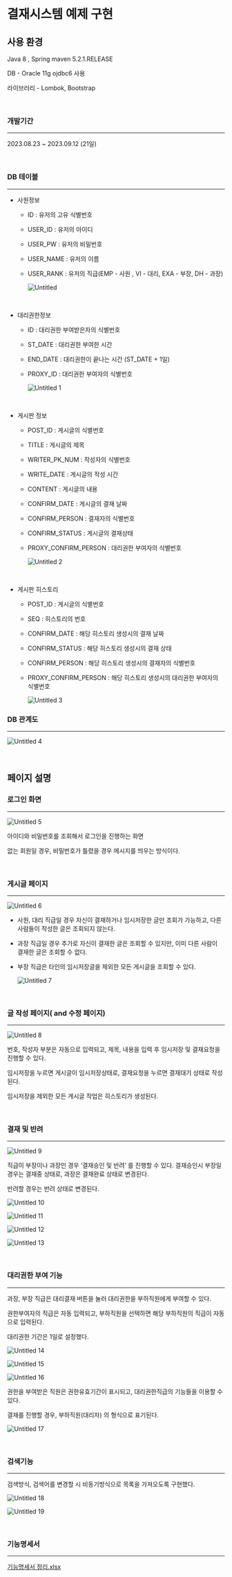 # 결재시스템 예제 구현

## 사용 환경


Java 8 , Spring maven 5.2.1.RELEASE

DB - Oracle 11g ojdbc6 사용

라이브러리 - Lombok, Bootstrap

<br>

### 개발기간

---

2023.08.23 ~ 2023.09.12 (21일)

<br>

### DB 테이블

---

- 사원정보
    - ID : 유저의 고유 식별번호
    - USER_ID : 유저의 아이디
    - USER_PW : 유저의 비밀번호
    - USER_NAME : 유저의 이름
    - USER_RANK : 유저의 직급(EMP - 사원 , VI - 대리, EXA - 부장, DH - 과장)
        
        ![Untitled](https://github.com/NeewLife/Profile/assets/107593357/fcbfe29a-0023-439b-a951-6372d3e1fddc)

        
<br>

- 대리권한정보
    - ID : 대리권한 부여받은자의 식별번호
    - ST_DATE : 대리권한 부여한 시간
    - END_DATE : 대리권한이 끝나는 시간 (ST_DATE + 1일)
    - PROXY_ID : 대리권한 부여자의 식별번호
        
        ![Untitled 1](https://github.com/NeewLife/Profile/assets/107593357/9f8e47da-be13-487b-91f8-cda5625083a0)
        

<br>

- 게시판 정보
    - POST_ID : 게시글의 식별번호
    - TITLE : 게시글의 제목
    - WRITER_PK_NUM : 작성자의 식별번호
    - WRITE_DATE : 게시글의 작성 시간
    - CONTENT : 게시글의 내용
    - CONFIRM_DATE : 게시글의 결재 날짜
    - CONFIRM_PERSON : 결재자의 식별번호
    - CONFIRM_STATUS : 게시글의 결재상태
    - PROXY_CONFIRM_PERSON : 대리권한 부여자의 식별번호
        
        ![Untitled 2](https://github.com/NeewLife/Profile/assets/107593357/e3ed2509-3f96-4e89-b7ff-cf28ab790bd4)

        
<br>

- 게시판 히스토리
    - POST_ID : 게시글의 식별번호
    - SEQ : 히스토리의 번호
    - CONFIRM_DATE : 해당 히스토리 생성시의 결재 날짜
    - CONFIRM_STATUS : 해당 히스토리 생성시의 결재 상태
    - CONFIRM_PERSON : 해당 히스토리 생성시의 결재자의 식별번호
    - PROXY_CONFIRM_PERSON : 해당 히스토리 생성시의 대리권한 부여자의 식별번호
        
        ![Untitled 3](https://github.com/NeewLife/Profile/assets/107593357/d743bdd8-42ae-40a3-af77-c6374bac3e8c)
        

### DB 관계도

---

![Untitled 4](https://github.com/NeewLife/Profile/assets/107593357/78950aa4-a922-4cc0-9dac-e99ffa1a5657)

<br>

## 페이지 설명

### 로그인 화면

---

![Untitled 5](https://github.com/NeewLife/Profile/assets/107593357/80917423-c1a6-4384-babe-c91f05145fa0)

아이디와 비밀번호를 조회해서 로그인을 진행하는 화면

없는 회원일 경우, 비밀번호가 틀렸을 경우 메시지를 띄우는 방식이다.

<br>

### 게시글 페이지

---

![Untitled 6](https://github.com/NeewLife/Profile/assets/107593357/896da266-e639-4cc8-b106-8f12b52d871e)

- 사원, 대리 직급일 경우 자신이 결재하거나 임시저장한 글만 조회가 가능하고, 다른 사람들이 작성한 글은 조회되지 않는다.
- 과장 직급일 경우 추가로 자신이 결재한 글은 조회할 수 있지만, 이미 다른 사람이 결재한 글은 조회할 수 없다.
- 부장 직급은 타인의 임시저장글을 제외한 모든 게시글을 조회할 수 있다.
    
    ![Untitled 7](https://github.com/NeewLife/Profile/assets/107593357/c3547a51-681f-4b4d-a711-b19d1ba7eb5d)

    
<br>

### 글 작성 페이지( and 수정 페이지)

---

![Untitled 8](https://github.com/NeewLife/Profile/assets/107593357/b977ebd5-5938-4ff6-bd2d-9a07714eb028)

번호, 작성자 부분은 자동으로 입력되고, 제목, 내용을 입력 후 임시저장 및 결재요청을 진행할 수 있다.

임시저장을 누르면 게시글이 임시저장상태로, 결재요청을 누르면 결재대기 상태로 작성된다.

임시저장을 제외한 모든 게시글 작업은 히스토리가 생성된다.

<br>

### 결재 및 반려

---

![Untitled 9](https://github.com/NeewLife/Profile/assets/107593357/c35f3942-a728-47a2-9344-e55e52180713)

직급이 부장이나 과장인 경우 ‘결재승인 및 반려’ 를 진행할 수 있다. 결재승인시 부장일 경우는 결재중 상태로, 과장은 결재완료 상태로 변경된다.

반려할 경우는 반려 상태로 변경된다.

![Untitled 10](https://github.com/NeewLife/Profile/assets/107593357/0032badc-29f2-4de5-a56c-12b66ccd5fe3)

![Untitled 11](https://github.com/NeewLife/Profile/assets/107593357/597b3011-82c5-4340-9881-06797d4baed2)

![Untitled 12](https://github.com/NeewLife/Profile/assets/107593357/6a891a19-f1ae-4929-86e2-a2c54f4e1968)

![Untitled 13](https://github.com/NeewLife/Profile/assets/107593357/e1f44606-2f7d-498c-a567-62097f660304)

<br>

### 대리권한 부여 기능

---

과장, 부장 직급은 대리결재 버튼을 눌러 대리권한을 부하직원에게 부여할 수 있다.

권한부여자의 직급은 자동 입력되고, 부하직원을 선택하면 해당 부하직원의 직급이 자동으로 입력된다.

대리권한 기간은 1일로 설정했다.

![Untitled 14](https://github.com/NeewLife/Profile/assets/107593357/cfd5a81b-81a4-42b9-b32e-91d78a1c3957)

![Untitled 15](https://github.com/NeewLife/Profile/assets/107593357/ec93d33c-6eaf-4d07-8be2-7d1611aa4a45)

![Untitled 16](https://github.com/NeewLife/Profile/assets/107593357/a0f06b91-6b01-4123-9b3b-534a426594e9)

권한을 부여받은 직원은 권한유효기간이 표시되고, 대리권한직급의 기능들을 이용할 수 있다.

결재를 진행할 경우, 부하직원(대리자) 의 형식으로 표기된다.

![Untitled 17](https://github.com/NeewLife/Profile/assets/107593357/eb4ed2f8-b974-4c5c-9d84-2c469068bb87)

<br>

### 검색기능

---

검색방식, 검색어를 변경할 시 비동기방식으로 목록을 가져오도록 구현했다.

![Untitled 18](https://github.com/NeewLife/Profile/assets/107593357/76577052-5e4d-4045-b8fc-7c04eba43518)

![Untitled 19](https://github.com/NeewLife/Profile/assets/107593357/b56e994d-b7c3-4f89-8d72-df8d3e34252a)

<br>

### 기능명세서

---

[기능명세서 정리.xlsx]([%E1%84%80%E1%85%A7%E1%86%AF%E1%84%8C%E1%85%A2%E1%84%89%E1%85%B5%E1%84%89%E1%85%B3%E1%84%90%E1%85%A6%E1%86%B7%20%E1%84%8B%E1%85%A8%E1%84%8C%E1%85%A6%20%E1%84%80%E1%85%AE%E1%84%92%E1%85%A7%E1%86%AB%20973294b812544460a3e02256f9755105/%25EA%25B8%25B0%25EB%258A%25A5%25EB%25AA%2585%25EC%2584%25B8%25EC%2584%259C_%25EC%25A0%2595%25EB%25A6%25AC.xlsx](https://github.com/NeewLife/Practice/raw/main/%EA%B8%B0%EB%8A%A5%EB%AA%85%EC%84%B8%EC%84%9C%20%EC%A0%95%EB%A6%AC.xlsx))
